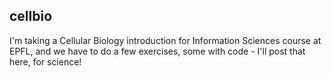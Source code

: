 ## cellbio

I'm taking a Cellular Biology introduction for Information Sciences course at EPFL,
and we have to do a few exercises, some with code - I'll post that here, for science!
